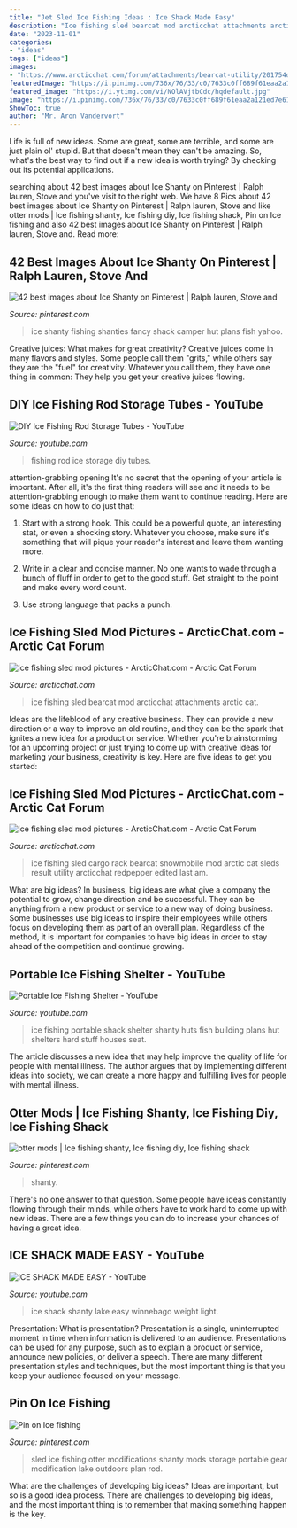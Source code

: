 ```yaml
---
title: "Jet Sled Ice Fishing Ideas : Ice Shack Made Easy"
description: "Ice fishing sled bearcat mod arcticchat attachments arctic cat"
date: "2023-11-01"
categories:
- "ideas"
tags: ["ideas"]
images:
- "https://www.arcticchat.com/forum/attachments/bearcat-utility/201754d1299258283-ice-fishing-sled-mod-pictures-rack0ct-1-2010-081.jpg"
featuredImage: "https://i.pinimg.com/736x/76/33/c0/7633c0ff689f61eaa2a121ed7e614a95.jpg"
featured_image: "https://i.ytimg.com/vi/NOlAVjtbCdc/hqdefault.jpg"
image: "https://i.pinimg.com/736x/76/33/c0/7633c0ff689f61eaa2a121ed7e614a95.jpg"
ShowToc: true
author: "Mr. Aron Vandervort"
---
```



Life is full of new ideas. Some are great, some are terrible, and some are just plain ol' stupid. But that doesn't mean they can't be amazing. So, what's the best way to find out if a new idea is worth trying? By checking out its potential applications.

	

		
searching about 42 best images about Ice Shanty on Pinterest | Ralph lauren, Stove and you've visit to the right web. We have 8 Pics about 42 best images about Ice Shanty on Pinterest | Ralph lauren, Stove and like otter mods | Ice fishing shanty, Ice fishing diy, Ice fishing shack, Pin on Ice fishing and also 42 best images about Ice Shanty on Pinterest | Ralph lauren, Stove and. Read more:
		
    
## 42 Best Images About Ice Shanty On Pinterest | Ralph Lauren, Stove And

<img loading=lazy src="https://s-media-cache-ak0.pinimg.com/736x/dc/b0/b2/dcb0b26eab6381202638ff533b14fc5b.jpg" onerror="this.onerror=null;this.src='https://tse3.mm.bing.net/th?id=OIP.jALdHmddafoG7N35nl3T5wHaE6&amp;pid=15.1';" alt="42 best images about Ice Shanty on Pinterest | Ralph lauren, Stove and">

_Source: pinterest.com_

>ice shanty fishing shanties fancy shack camper hut plans fish yahoo. 

	

Creative juices: What makes for great creativity?
Creative juices come in many flavors and styles. Some people call them "grits," while others say they are the "fuel" for creativity. Whatever you call them, they have one thing in common: They help you get your creative juices flowing.

    
## DIY Ice Fishing Rod Storage Tubes - YouTube

<img loading=lazy src="https://i.ytimg.com/vi/K9AoCaxaBeo/maxresdefault.jpg" onerror="this.onerror=null;this.src='https://tse1.mm.bing.net/th?id=OIP.oEP6ZQ-r-6eRC4dRtRKZsgHaEK&amp;pid=15.1';" alt="DIY Ice Fishing Rod Storage Tubes - YouTube">

_Source: youtube.com_

>fishing rod ice storage diy tubes. 

	

attention-grabbing opening
It's no secret that the opening of your article is important. After all, it's the first thing readers will see and it needs to be attention-grabbing enough to make them want to continue reading. Here are some ideas on how to do just that:
1. Start with a strong hook. This could be a powerful quote, an interesting stat, or even a shocking story. Whatever you choose, make sure it's something that will pique your reader's interest and leave them wanting more.

2. Write in a clear and concise manner. No one wants to wade through a bunch of fluff in order to get to the good stuff. Get straight to the point and make every word count.

3. Use strong language that packs a punch.

    
## Ice Fishing Sled Mod Pictures - ArcticChat.com - Arctic Cat Forum

<img loading=lazy src="https://www.arcticchat.com/forum/attachments/bearcat-utility/201752d1299258079-ice-fishing-sled-mod-pictures-rack0ct-1-2010-090.jpg" onerror="this.onerror=null;this.src='https://tse4.mm.bing.net/th?id=OIP.d9157saD-cKvtzcqFpkl1QHaFj&amp;pid=15.1';" alt="ice fishing sled mod pictures - ArcticChat.com - Arctic Cat Forum">

_Source: arcticchat.com_

>ice fishing sled bearcat mod arcticchat attachments arctic cat. 

	

Ideas are the lifeblood of any creative business. They can provide a new direction or a way to improve an old routine, and they can be the spark that ignites a new idea for a product or service. Whether you're brainstorming for an upcoming project or just trying to come up with creative ideas for marketing your business, creativity is key. Here are five ideas to get you started: 
    
## Ice Fishing Sled Mod Pictures - ArcticChat.com - Arctic Cat Forum

<img loading=lazy src="https://www.arcticchat.com/forum/attachments/bearcat-utility/201754d1299258283-ice-fishing-sled-mod-pictures-rack0ct-1-2010-081.jpg" onerror="this.onerror=null;this.src='https://tse1.mm.bing.net/th?id=OIP.FsYO5DdZ5KwzV7EpgqoG6AHaFj&amp;pid=15.1';" alt="ice fishing sled mod pictures - ArcticChat.com - Arctic Cat Forum">

_Source: arcticchat.com_

>ice fishing sled cargo rack bearcat snowmobile mod arctic cat sleds result utility arcticchat redpepper edited last am. 

	

What are big ideas?
In business, big ideas are what give a company the potential to grow, change direction and be successful. They can be anything from a new product or service to a new way of doing business. 
Some businesses use big ideas to inspire their employees while others focus on developing them as part of an overall plan. Regardless of the method, it is important for companies to have big ideas in order to stay ahead of the competition and continue growing.

    
## Portable Ice Fishing Shelter - YouTube

<img loading=lazy src="https://i.ytimg.com/vi/NOlAVjtbCdc/hqdefault.jpg" onerror="this.onerror=null;this.src='https://tse3.mm.bing.net/th?id=OIP.hsS0xTji1xvz0XQOeekXIQHaFj&amp;pid=15.1';" alt="Portable Ice Fishing Shelter - YouTube">

_Source: youtube.com_

>ice fishing portable shack shelter shanty huts fish building plans hut shelters hard stuff houses seat. 

	

The article discusses a new idea that may help improve the quality of life for people with mental illness. The author argues that by implementing different ideas into society, we can create a more happy and fulfilling lives for people with mental illness.

    
## Otter Mods | Ice Fishing Shanty, Ice Fishing Diy, Ice Fishing Shack

<img loading=lazy src="https://i.pinimg.com/736x/76/33/c0/7633c0ff689f61eaa2a121ed7e614a95.jpg" onerror="this.onerror=null;this.src='https://tse2.mm.bing.net/th?id=OIP.M2I7VmGIhN71vAokWa4KFQHaFj&amp;pid=15.1';" alt="otter mods | Ice fishing shanty, Ice fishing diy, Ice fishing shack">

_Source: pinterest.com_

>shanty. 

	

There's no one answer to that question. Some people have ideas constantly flowing through their minds, while others have to work hard to come up with new ideas. There are a few things you can do to increase your chances of having a great idea.

    
## ICE SHACK MADE EASY - YouTube

<img loading=lazy src="http://i.ytimg.com/vi/9t72GSBLbiU/hqdefault.jpg" onerror="this.onerror=null;this.src='https://tse1.mm.bing.net/th?id=OIP.wsmBAVS0P7GKimU4IB9olwHaFj&amp;pid=15.1';" alt="ICE SHACK MADE EASY - YouTube">

_Source: youtube.com_

>ice shack shanty lake easy winnebago weight light. 

	

Presentation: What is presentation?
Presentation is a single, uninterrupted moment in time when information is delivered to an audience. Presentations can be used for any purpose, such as to explain a product or service, announce new policies, or deliver a speech. There are many different presentation styles and techniques, but the most important thing is that you keep your audience focused on your message.

    
## Pin On Ice Fishing

<img loading=lazy src="https://i.pinimg.com/originals/c6/f6/da/c6f6dafcc0c8e7740601a3bb9d3c58a5.jpg" onerror="this.onerror=null;this.src='https://tse3.mm.bing.net/th?id=OIP.xW6Y9n2A1SH-7kMX9HWwjQHaFj&amp;pid=15.1';" alt="Pin on Ice fishing">

_Source: pinterest.com_

>sled ice fishing otter modifications shanty mods storage portable gear modification lake outdoors plan rod. 

	

What are the challenges of developing big ideas?
Ideas are important, but so is a good idea process. There are challenges to developing big ideas, and the most important thing is to remember that making something happen is the key.

